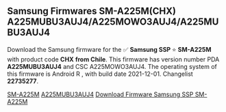 <h2>Samsung Firmwares SM-A225M(CHX) A225MUBU3AUJ4/A225MOWO3AUJ4/A225MUBU3AUJ4</h2>
Download the Samsung firmware for the ✅ <strong>Samsung SSP </strong> ⭐ <strong>SM-A225M</strong> with product code <strong>CHX</strong> <strong> from Chile</strong>. This firmware has version number PDA <strong>A225MUBU3AUJ4</strong> and CSC A225MOWO3AUJ4. The operating system of this firmware is Android R , with build date 2021-12-01. Changelist <strong>22735277</strong>.


[SM-A225M](https://samfirm.shop/samsung/model/SM-A225M)
[A225MUBU3AUJ4](https://samfirm.shop/samsung/pda/A225MUBU3AUJ4)
[Download Firmware Samsung SSP SM-A225M](https://samfirm.shop/samsung/firmware/479024)
